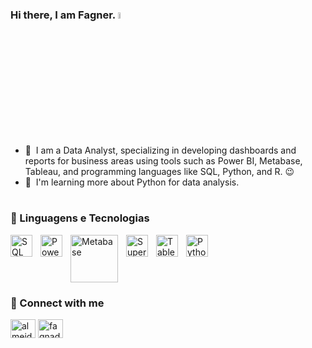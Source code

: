 ### Hi there, I am Fagner. <a href="https://www.gautamkrishnar.com/"><img src="https://media.giphy.com/media/hvRJCLFzcasrR4ia7z/giphy.gif" width="5%"></a>

- 🔭 &nbsp;I am a Data Analyst, specializing in developing dashboards and reports for business areas using tools such as Power BI, Metabase, Tableau, and programming languages like SQL, Python, and R. :wink:
- 🌱 &nbsp;I'm learning more about Python for data analysis.
<br><br>
### 🤖 Linguagens e Tecnologias

<img 
    align="left" 
    alt="SQL"
    title="SQL" 
    width="35px" 
    style="padding-right: 10px;" 
    src="https://png.pngtree.com/png-vector/20220726/ourmid/pngtree-designing-an-sql-database-icon-logo-for-uiux-app-vector-png-image_25084676.png" 
/>
<img 
    align="left" 
    alt="Power Bi"
    title="Power Bi" 
    width="35px" 
    style="padding-right: 10px;" 
    src="https://yt3.googleusercontent.com/ytc/AIdro_mobihC40ext2R5d2fgm_sRAU3yZEcmFCifW1eyloHPQQ=s900-c-k-c0x00ffffff-no-rj" 
/>
<img 
    align="left" 
    alt="Metabase"
    title="Metabase" 
    width="76px" 
    style="padding-right: 10px;" 
    src="https://images.icon-icons.com/2699/PNG/512/metabase_logo_icon_168103.png" 
/>
<img 
    align="left" 
    alt="Superset"
    title="Superset" 
    width="35px" 
    style="padding-right: 10px;" 
    src="https://assets.streamlinehq.com/image/private/w_300,h_300,ar_1/f_auto/v1/icons/1/apache-superset-icon-cyc19fiufldpekdt6c7jg.png/apache-superset-icon-80ygkwbe76iyhvftejjahm.png?_a=DAJFJtWIZAAC" 
/>
<img 
    align="left" 
    alt="Tableau"
    title="Tableau" 
    width="35px" 
    style="padding-right: 10px;" 
    src="https://www.svgrepo.com/show/354427/tableau.svg" 
/>
<img 
    align="left" 
    alt="Python"
    title="Python" 
    width="35px" 
    style="padding-right: 10px;" 
    src="https://upload.wikimedia.org/wikipedia/commons/thumb/c/c3/Python-logo-notext.svg/800px-Python-logo-notext.svg.png" 
/>

<br><br>

<!-- 
### 📊 Estatísticas

<p>
  <img 
    align="left" 
    alt="GitHub Stats" 
    height="200" 
    style="padding-right: 10px;" 
   <img 
  src="https://github-readme-stats.vercel.app/api?username=vieirafagner&show_icons=true&theme=tokyonight&include_all_commits=true&locale=en" 
/>
-->


<!-- 
<img 
  align="left" 
  alt="GitHub Stats" 
  height="200" 
  src="https://github-readme-stats.vercel.app/api/top-langs/?username=vieirafagner&theme=tokyonight&layout=compact&custom_title=Tecnologias&langs_count=9" 
/>
-->
</p>

<br clear="both">

### 🔗 Connect with me
<p align="left">
<a href="https://linkedin.com/in/almeidafagner" target="blank"><img align="center" src="https://raw.githubusercontent.com/rahuldkjain/github-profile-readme-generator/master/src/images/icons/Social/linked-in-alt.svg" alt="almeidafagner" height="30" width="40" /></a>
<a href="https://instagram.com/fagnado" target="blank"><img align="center" src="https://raw.githubusercontent.com/rahuldkjain/github-profile-readme-generator/master/src/images/icons/Social/instagram.svg" alt="fagnado" height="30" width="40" /></a>
</p>
